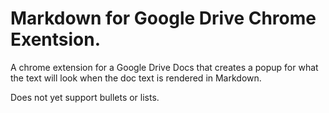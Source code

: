 # Markdown for Google Drive Chrome Exentsion.
A chrome extension for a Google Drive Docs that creates a popup for what the text will look when the doc text is rendered in Markdown.

Does not yet support bullets or lists.
